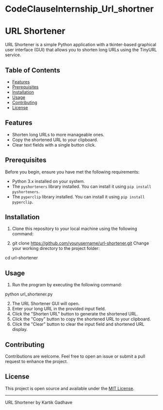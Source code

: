 # CodeClauseInternship_Url_shortner
# URL Shortener

URL Shortener is a simple Python application with a tkinter-based graphical user interface (GUI) that allows you to shorten long URLs using the TinyURL service.

## Table of Contents
- [Features](#features)
- [Prerequisites](#prerequisites)
- [Installation](#installation)
- [Usage](#usage)
- [Contributing](#contributing)
- [License](#license)

## Features
- Shorten long URLs to more manageable ones.
- Copy the shortened URL to your clipboard.
- Clear text fields with a single button click.

## Prerequisites
Before you begin, ensure you have met the following requirements:
- Python 3.x installed on your system.
- The `pyshorteners` library installed. You can install it using `pip install pyshorteners`.
- The `pyperclip` library installed. You can install it using `pip install pyperclip`.

## Installation
1. Clone this repository to your local machine using the following command:

2. git clone https://github.com/yourusername/url-shortener.git
 Change your working directory to the project folder:

cd url-shortener

## Usage
1. Run the program by executing the following command:

python url_shortener.py

2. The URL Shortener GUI will open.
3. Enter your long URL in the provided input field.
4. Click the "Shorten URL" button to generate the shortened URL.
5. Click the "Copy" button to copy the shortened URL to your clipboard.
6. Click the "Clear" button to clear the input field and shortened URL display.

## Contributing
Contributions are welcome. Feel free to open an issue or submit a pull request to enhance the project.

## License
This project is open source and available under the [MIT License](LICENSE).

---

URL Shortener by Kartik Gadhave

